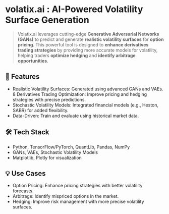 
# __volatix.ai : AI-Powered Volatility Surface Generation__

> Volatix.ai leverages cutting-edge __Generative Adversarial Networks (GANs)__ to predict and generate __realistic volatility surfaces__ for __option pricing__. This powerful tool is designed to __enhance derivatives trading strategies__ by providing more accurate models for volatility, helping traders __optimize hedging__ and __identify arbitrage opportunities__.

## 🚀 __Features__
* Realistic Volatility Surfaces: Generated using advanced GANs and VAEs.
8 Derivatives Trading Optimization: Improve pricing and hedging strategies with precise predictions.
* Stochastic Volatility Models: Integrated financial models (e.g., Heston, SABR) for added flexibility.
* Data-Driven: Train and evaluate using historical market data.

## 🛠️ __Tech Stack__
* Python, TensorFlow/PyTorch, QuantLib, Pandas, NumPy
* GANs, VAEs, Stochastic Volatility Models
* Matplotlib, Plotly for visualization

## 💡 __Use Cases__
* Option Pricing: Enhance pricing strategies with better volatility forecasts.
* Arbitrage: Identify mispriced options in the market.
* Hedging: Improve risk management with more precise volatility surfaces.


